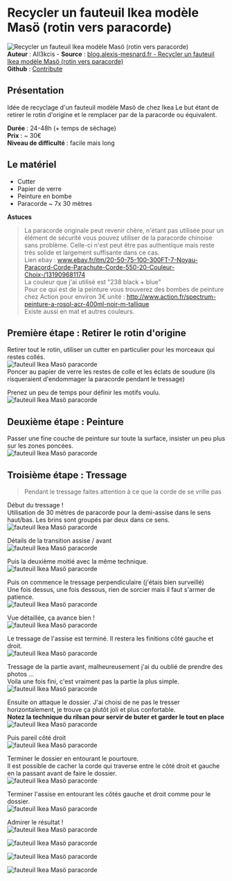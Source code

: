 # Recycler un fauteuil Ikea modèle Masö (rotin vers paracorde)

![Recycler un fauteuil Ikea modèle Masö (rotin vers paracorde)](img/bandeau.jpg)  
**Auteur** : All3kcis - **Source** : [blog.alexis-mesnard.fr - Recycler un fauteuil Ikea modèle Masö (rotin vers paracorde)](https://blog.alexis-mesnard.fr/recycler-ikea-fauteuil-rotin-paracorde)  
**Github** : [Contribute](https://github.com/all3kcis/tutorials/tree/master/recycling-ikea-armchair-rattan-to-paracord)

## Présentation
Idée de recyclage d'un fauteuil modèle Masö de chez Ikea
Le but étant de retirer le rotin d'origine et le remplacer par de la paracorde ou équivalent.

**Durée** : 24-48h (+ temps de séchage)  
**Prix** : ~ 30€  
**Niveau de difficulté** : facile mais long

## Le matériel

- Cutter
- Papier de verre
- Peinture en bombe
- Paracorde ~ 7x 30 mètres

**Astuces**
> La paracorde originale peut revenir chère, n'étant pas utilisée pour un élément de sécurité vous pouvez utiliser de la paracorde chinoise sans problème. Celle-ci n'est peut être pas authentique mais reste très solide et largement suffisante dans ce cas.  
> Lien ebay : www.ebay.fr/itm/20-50-75-100-300FT-7-Noyau-Paracord-Corde-Parachute-Corde-550-20-Couleur-Choix-/131909681174  
> La couleur que j'ai utilisé est "238 black + blue"  
> Pour ce qui est de la peinture vous trouverez des bombes de peinture chez Action pour environ 3€ unité : http://www.action.fr/spectrum-peinture-a-rosol-acr-400ml-noir-m-tallique  
> Existe aussi en mat et autres couleurs.

## Première étape : Retirer le rotin d'origine

Retirer tout le rotin, utiliser un cutter en particulier pour les morceaux qui restes collés.  
![fauteuil Ikea Masö paracorde](img/20170104_200652.jpg)  
Poncer au papier de verre les restes de colle et les éclats de soudure (ils risqueraient d'endommager la paracorde pendant le tressage)  
  
Prenez un peu de temps pour définir les motifs voulu.
![fauteuil Ikea Masö paracorde](img/20170104_221435.jpg)  

## Deuxième étape : Peinture
Passer une fine couche de peinture sur toute la surface, insister un peu plus sur les zones poncées.  
![fauteuil Ikea Masö paracorde](img/20170106_185014.jpg) 

## Troisième étape : Tressage

> Pendant le tressage faites attention à ce que la corde de se vrille pas

Début du tressage !  
Utilisation de 30 mètres de paracorde pour la demi-assise dans le sens haut/bas.
Les brins sont groupés par deux dans ce sens.  
![fauteuil Ikea Masö paracorde](img/20170107_015431.jpg)  

Détails de la transition assise / avant  
![fauteuil Ikea Masö paracorde](img/20170107_015417.jpg)

Puis la deuxième moitié avec la même technique.  
![fauteuil Ikea Masö paracorde](img/20170108_215639.jpg)  
  
Puis on commence le tressage perpendiculaire (j'étais bien surveillé)   
Une fois dessus, une fois dessous, rien de sorcier mais il faut s'armer de patience.  
![fauteuil Ikea Masö paracorde](img/20170108_230502.jpg)  
  
Vue détaillée, ça avance bien !  
![fauteuil Ikea Masö paracorde](img/20170111_223531.jpg)  
  
Le tressage de l'assise est terminé. Il restera les finitions côté gauche et droit.  
![fauteuil Ikea Masö paracorde](img/20170111_232703.jpg)  
  
Tressage de la partie avant, malheureusement j'ai du oublié de prendre des photos ...    
Voila une fois fini, c'est vraiment pas la partie la plus simple.  
![fauteuil Ikea Masö paracorde](img/20170412_175506.jpg)  
  
Ensuite on attaque le dossier. J'ai choisi de ne pas le tresser horizontalement, je trouve ça plutôt joli et plus confortable.   
**Notez la technique du rilsan pour servir de buter et garder le tout en place**  
![fauteuil Ikea Masö paracorde](img/20170402_203803.jpg)  
  
Puis pareil côté droit  
![fauteuil Ikea Masö paracorde](img/20170408_233026.jpg)  
  
Terminer le dossier en entourant le pourtoure.  
Il est possible de cacher la corde qui traverse entre le côté droit et gauche en la passant avant de faire le dossier.  
![fauteuil Ikea Masö paracorde](img/20170409_012419.jpg)  
  
Terminer l'assise en entourant les côtés gauche et droit comme pour le dossier.  
![fauteuil Ikea Masö paracorde](img/20170412_175557.jpg)  
  
Admirer le résultat !  
![fauteuil Ikea Masö paracorde](img/20170412_175448.jpg)  
  
![fauteuil Ikea Masö paracorde](img/20170412_175506.jpg)  
  
![fauteuil Ikea Masö paracorde](img/20170412_175519.jpg) 

![fauteuil Ikea Masö paracorde](img/20170412_175533.jpg)  
